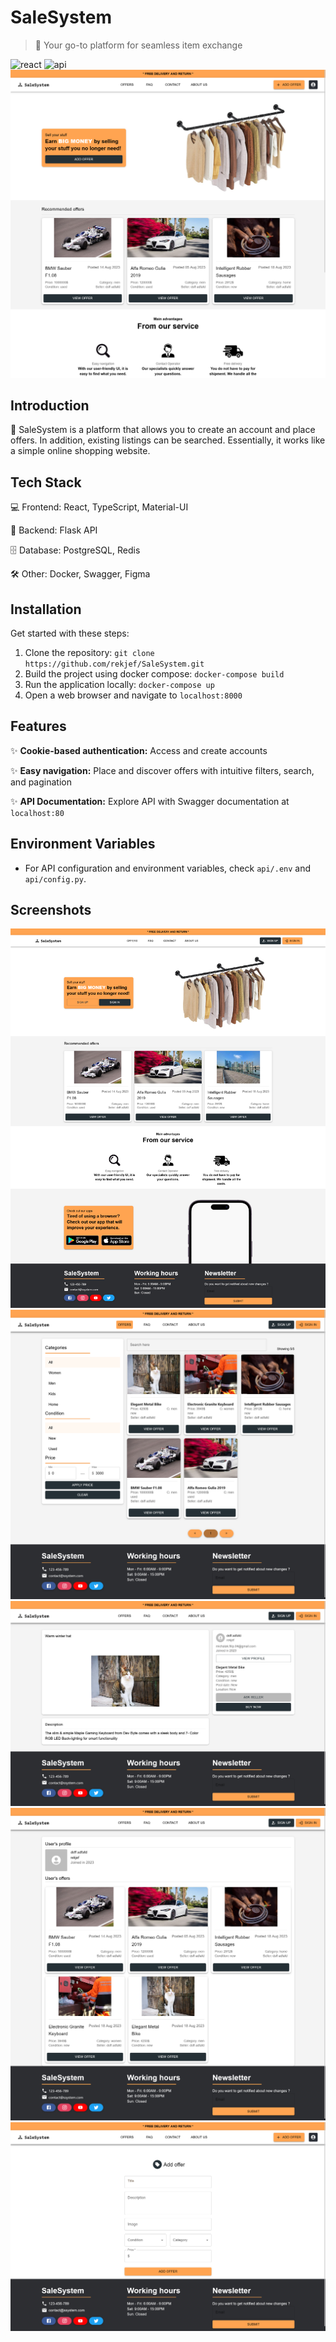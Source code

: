 # SaleSystem

> 🛒 Your go-to platform for seamless item exchange

![react](https://github.com/rekjef/sale-system/actions/workflows/ui.yml/badge.svg)
![api](https://github.com/rekjef/sale-system/actions/workflows/api.yml/badge.svg)
![sh](/ui/src/assets/images/readme_screenshots/sh.png)

## Introduction

🏪 SaleSystem is a platform that allows you to create an account and place offers. In addition, existing listings can be searched. Essentially, it works like a simple online shopping website.

## Tech Stack

💻 Frontend: React, TypeScript, Material-UI

🔧 Backend: Flask API

🗄️ Database: PostgreSQL, Redis

🛠️ Other: Docker, Swagger, Figma

## Installation

Get started with these steps:

1. Clone the repository: `git clone https://github.com/rekjef/SaleSystem.git`
2. Build the project using docker compose: `docker-compose build`
3. Run the application locally: `docker-compose up`
4. Open a web browser and navigate to `localhost:8000`

## Features

✨ **Cookie-based authentication:** Access and create accounts

✨ **Easy navigation:** Place and discover offers with intuitive filters, search, and pagination

✨ **API Documentation:** Explore API with Swagger documentation at `localhost:80`

## Environment Variables

- For API configuration and environment variables, check `api/.env` and `api/config.py`.

## Screenshots

![s1](/ui/src/assets/images/readme_screenshots/s1.png)
![s2](/ui/src/assets/images/readme_screenshots/s2.png)
![s3](/ui/src/assets/images/readme_screenshots/s3.png)
![s4](/ui/src/assets/images/readme_screenshots/s4.png)
![s5](/ui/src/assets/images/readme_screenshots/s5.png)
